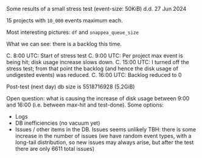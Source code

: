 Some results of a small stress test (event-size: 50KiB) d.d. 27 Jun 2024

15 projects with `10_000` events maximum each.

Most interesting pictures: `df` and `snappea_queue_size`

What we can see: there is a backlog this time.

C.  8:00 UTC: Start of stress test
C.  9:00 UTC: Per project max event is being hit; disk usage increase slows down.
C. 15:00 UTC: I turned off the stress test; from that point the backlog (and hence the disk usage of undigested events) was reduced.
C. 16:00 UTC: Backlog reduced to 0

Post-test (next day) db size is 5518716928 (5.2GiB)

Open question: what is causing the increase of disk usage between 9:00 and 16:00 (i.e. between max-hit and test-done). Some options:

* Logs
* DB inefficiencies (no vacuum yet)
* Issues / other items in the DB.
    Issues seems unlikely TBH: there is some increase in the number of issues (we have random event types, with a long-tail distribution, so new issues may always arise, but after the test there are only 6611 total issues)
